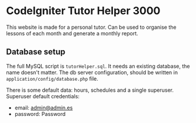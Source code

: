 # CodeIgniter Tutor Helper 3000

This website is made for a personal tutor. 
Can be used to organise the lessons of each month and generate a monthly report.

## Database setup

The full MySQL script is `tutorHelper.sql`. It needs an existing database, the name doesn't matter.
The db server configuration, should be written in `application/config/database.php` file.

There is some default data: hours, schedules and a single superuser.
Superuser default credentials:
- email: admin@admin.es
- password: Password
